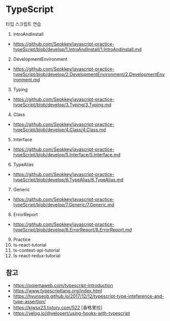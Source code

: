 # TypeScript
타입 스크립트 연습

1. IntroAndInstall
- https://github.com/Seokkey/javascript-practice-typeScript/blob/develop/1.IntroAndInstall/1.IntroAndInstall.md
2. DevelopmentEnvironment 
- https://github.com/Seokkey/javascript-practice-typeScript/blob/develop/2.DevelopmentEnvironment/2.DevelopmentEnvironment.md
3. Typing 
- https://github.com/Seokkey/javascript-practice-typeScript/blob/develop/3.Typing/3.Typing.md
4. Class 
- https://github.com/Seokkey/javascript-practice-typeScript/blob/develop/4.Class/4.Class.md
5. Interface 
- https://github.com/Seokkey/javascript-practice-typeScript/blob/develop/5.Interface/5.Interface.md
6. TypeAlias 
- https://github.com/Seokkey/javascript-practice-typeScript/blob/develop/6.TypeAlias/6.TypeAlias.md
7. Generic 
- https://github.com/Seokkey/javascript-practice-typeScript/blob/develop/7.Generic/7.Generic.md
8. ErrorReport
- https://github.com/Seokkey/javascript-practice-typeScript/blob/develop/8.ErrorReport/8.ErrorReport.md 
9. Practice
10. ts-react-tutorial
11. ts-context-api-tutorial
12. ts-react-redux-tutorial

## 참고
- https://poiemaweb.com/typescript-introduction
- https://www.typescriptlang.org/index.html
- https://hyunseob.github.io/2017/12/12/typescript-type-inteference-and-type-assertion/
- https://kjwsx23.tistory.com/522 [香格里拉]
- https://velog.io/@velopert/using-hooks-with-typescript